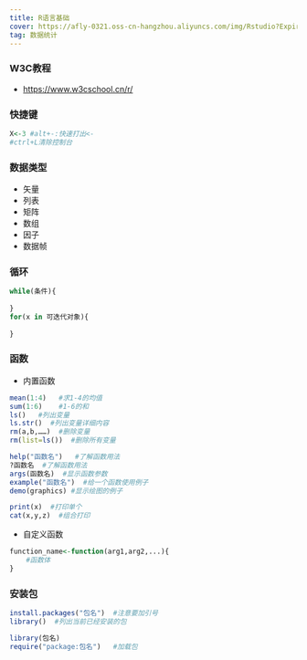 ```yaml
---
title: R语言基础
cover: https://afly-0321.oss-cn-hangzhou.aliyuncs.com/img/Rstudio?Expires=1692242197&OSSAccessKeyId=TMP.3KgQyc4Fvo2ge34wd2gseCB6mXyBRG87bKMwdWY4jgGPuNxKeJvf6QmLaSSUzGwj7iGuy9negxsfE2Yx14NUs89JDeJrTq&Signature=2oEq0LTzmFx1vdlbE6U2MVlvxCo%3D
tag: 数据统计
---
```


### W3C教程

- https://www.w3cschool.cn/r/



### 快捷键

```R
X<-3 #alt+-:快速打出<-
#ctrl+L清除控制台
```



### 数据类型

- 矢量
- 列表
- 矩阵
- 数组
- 因子
- 数据帧



### 循环

```R
while(条件){
    
}
for(x in 可迭代对象){
    
}
```



### 函数

- 内置函数

```R
mean(1:4)   #求1-4的均值
sum(1:6)    #1-6的和
ls()   #列出变量
ls.str()  #列出变量详细内容
rm(a,b,……)  #删除变量
rm(list=ls())  #删除所有变量

help("函数名")   #了解函数用法
?函数名  #了解函数用法
args(函数名)  #显示函数参数
example("函数名")  #给一个函数使用例子
demo(graphics) #显示绘图的例子

print(x)  #打印单个
cat(x,y,z)  #组合打印
```

- 自定义函数

```R
function_name<-function(arg1,arg2,...){
    #函数体
}
```



### 安装包

```R
install.packages("包名")  #注意要加引号
library()  #列出当前已经安装的包

library(包名)  
require("package:包名")   #加载包
```



